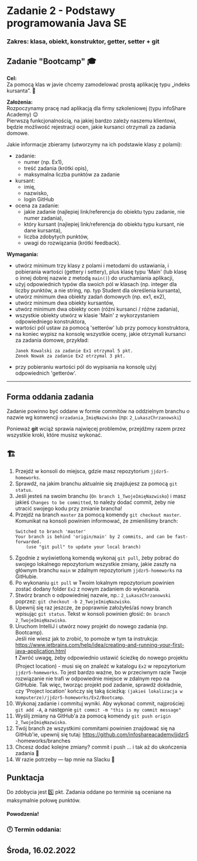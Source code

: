 # Zadanie 2 - Podstawy programowania Java SE
### Zakres: klasa, obiekt, konstruktor, getter, setter + git 


## Zadanie "Bootcamp" :mortar_board:

**Cel:**  
Za pomocą klas w javie chcemy zamodelować prostą aplikację typu „indeks kursanta”. :green_book:  

**Założenia:**  
Rozpoczynamy pracę nad aplikacją dla firmy szkoleniowej (typu infoShare Academy)  :wink:  
Pierwszą funkcjonalnością, na jakiej bardzo zależy naszemu klientowi, będzie możliwość rejestracji ocen, jakie kursanci otrzymali za zadania domowe.  

Jakie informacje zbieramy (utworzymy na ich podstawie klasy z polami):
- zadanie:
  - numer (np. Ex1),
  - treść zadania (krótki opis),
  - maksymalna liczba punktów za zadanie
- kursant:
  - imię,
  - nazwisko,
  - login GitHub
- ocena za zadanie:
  - jakie zadanie (najlepiej link/referencja do obiektu typu zadanie, nie numer zadania),
  - który kursant (najlepiej link/referencja do obiektu typu kursant, nie dane kursanta),
  - liczba zdobytych punktów,
  - uwagi do rozwiązania (krótki feedback).
  

**Wymagania:**  
- utwórz minimum trzy klasy z polami i metodami do ustawiania, i pobierania wartości (gettery i settery), plus klasę typu 'Main' (lub klasę o innej dobrej nazwie z metodą `main()`) do uruchamiania aplikacji,
- użyj odpowiednich typów dla swoich pól w klasach (np. integer dla liczby punktów, a nie string, np. typ Student dla określenia kursanta),
- utwórz minimum dwa obiekty zadań domowych (np. ex1, ex2),
- utwórz minimum dwa obiekty kursantów,
- utwórz minimum dwa obiekty ocen (różni kursanci / różne zadania),
- wszystkie obiekty utwórz w klasie 'Main' z wykorzystaniem odpowiedniego konstruktora,
- wartości pól ustaw za pomocą 'setterów' lub przy pomocy konstruktora,
- na koniec wypisz na konsolę wszystkie oceny, jakie otrzymali kursanci za zadania domowe, przykład:
  ```
  Janek Kowalski za zadanie Ex1 otrzymal 5 pkt.
  Zenek Nowak za zadanie Ex2 otrzymal 3 pkt.
  ```
- przy pobieraniu wartości pól do wypisania na konsolę użyj odpowiednich 'getterów'.

---

## Forma oddania zadania
Zadanie powinno być oddane w formie commitów na oddzielnym branchu o nazwie wg konwencji `nrzadania_ImięNazwisko` (np: `2_LukaszChrzanowski`)

Ponieważ **git** wciąż sprawia najwięcej problemów, przejdźmy razem przez wszystkie kroki, które musisz wykonać.

## :building_construction: 
1. Przejdź w konsoli do miejsca, gdzie masz repozytorium `jjdzr5-homeworks`.
2. Sprawdź, na jakim branchu aktualnie się znajdujesz za pomocą `git status`. 
3. Jeśli jesteś na swoim branchu (`On branch 1_TwojeImięNazwisko`) i masz jakieś `Changes to be committed`, to należy dodać commit, żeby nie utracić swojego kodu przy zmianie brancha!
4. Przejdź na branch `master` za pomocą komendy `git checkout master`. Komunikat na konsoli powinien informować, że zmieniliśmy branch: 
   ```
   Switched to branch 'master'
   Your branch is behind 'origin/main' by 2 commits, and can be fast-forwarded.
       (use "git pull" to update your local branch)
   ```
5. Zgodnie z wyświetloną komendą wykonaj `git pull`, żeby pobrać do swojego lokalnego repozytorium wszystkie zmiany, jakie zaszły na głównym branchu `main` w zdalnym repozytorium `jjdzr5-homeworks` na GitHubie.
6. Po wykonaniu `git pull` w Twoim lokalnym repozytorium powinien zostać dodany folder `Ex2` z nowym zadaniem do wykonania. 
7. Stwórz branch o odpowiedniej nazwie, np.: `2_LukaszChrzanowski` poprzez: `git checkout -b 2_TwojeImięNazwisko`.
8. Upewnij się raz jeszcze, że poprawnie założyłeś/aś nowy branch wpisując `git status`. Tekst w konsoli powinien głosić: `On branch 2_TwojeImięNazwisko`. 
9. Uruchom IntelliJ i utwórz nowy projekt do nowego zadania (np. Bootcamp).  
Jeśli nie wiesz jak to zrobić, to pomoże w tym ta instrukcja: https://www.jetbrains.com/help/idea/creating-and-running-your-first-java-application.html  
:exclamation: Zwróć uwagę, żeby odpowiednio ustawić ścieżkę do nowego projektu (Project location) - musi się on znaleźć w katalogu `Ex2` w repozytorium `jjdzr5-homeworks`. To jest bardzo ważne, bo w przeciwnym razie Twoje rozwiązanie nie trafi w odpowiednie miejsce w zdalnym repo na GitHubie. Tak więc, tworząc projekt pod zadanie, sprawdź dokładnie, czy 'Project location' kończy się taką ścieżką: `(jakieś lokalizacja w komputerze)/jjdzr5-homeworks/Ex2/Bootcamp`.
10. Wykonaj zadanie i commituj wyniki. Aby wykonać commit, najprościej: `git add -A`, a następnie `git commit -m "this is my commit message"`
11. Wyślij zmiany na GitHub'a za pomocą komendy `git push origin 2_TwojeImięNazwisko`. 
12. Twój branch ze wszystkimi commitami powinien znajdować się na GitHub'ie, upewnij się tutaj: https://github.com/infoshareacademy/jjdzr5
-homeworks/branches
13. Chcesz dodać kolejne zmiany? commit i push ... i tak aż do ukończenia zadania :tada:
14. W razie potrzeby — łap mnie na Slacku :calling:


## Punktacja

Do zdobycia jest :five: pkt.
Zadania oddane po terminie są oceniane na maksymalnie połowę punktów.

#### Powodzenia!

### :clock12: Termin oddania:
## Środa, 16.02.2022
